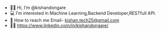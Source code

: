 - 👩‍💻 Hi, I’m @kishandongare
- 💻 I’m interested in Machine Learning,Backend Developer,RESTfull API.
- 📧 How to reach me Email- kishan.tech25@gmail.com
- 🤵🏽 https://www.linkedin.com/in/kishandongare/
<!---
kishandongare/kishandongare is a ✨ special ✨ repository because its `README.md` (this file) appears on your GitHub profile.
You can click the Preview link to take a look at your changes.
--->
